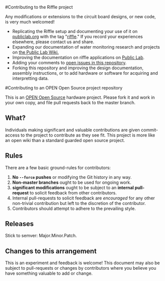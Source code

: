 #Contributing to the Riffle project

Any modifications or extensions to the circuit board designs, or new code, is very much welcomed!  

* Replicating the Riffle setup and documenting your use of it on [publiclab.org](https://publiclab.org) with the tag "[riffle](https://publiclab.org/tag/riffle)." If you record your experiences elsewhere, please contact us and share.
* Expanding our documentation of water monitoring research and projects on [the Public Lab Wiki.](https://publiclab.org/wiki/riffle)
* Improving the documentation on riffle applications on [Public Lab](publiclab.org).
* Adding your comments to [open issues in this repository](/issues).
* Forking this repository and improving the design documentation, assembly instructions, or to add hardware or software for acquiring and interpretting data. 

#Contributing to an OPEN Open Source project repository

This is an [OPEN Open Source](http://openopensource.org/) hardware project. Please fork it and work in your own copy, and file pull requests back to the master branch. 


## What?

Individuals making significant and valuable contributions are given commit-access to the project to contribute as they see fit. This project is more like an open wiki than a standard guarded open source project.

## Rules

There are a few basic ground-rules for contributors:

1. **No `--force` pushes** or modifying the Git history in any way.
1. **Non-master branches** ought to be used for ongoing work.
1. **significant modifications** ought to be subject to an **internal pull-request** to solicit feedback from other contributors.
1. Internal pull-requests to solicit feedback are *encouraged* for any other non-trivial contribution but left to the discretion of the contributor.
1. Contributors should attempt to adhere to the prevailing style.

## Releases

Stick to semver: Major.Minor.Patch.

## Changes to this arrangement

This is an experiment and feedback is welcome! This document may also be subject to pull-requests or changes by contributors where you believe you have something valuable to add or change.
